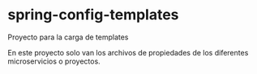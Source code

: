 # spring-config-templates
Proyecto para la carga de templates

En este proyecto solo van los archivos de propiedades de los diferentes microservicios o proyectos.
